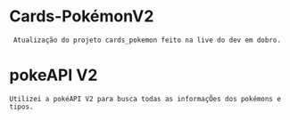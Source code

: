  # Cards-PokémonV2

``` Atualização do projeto cards_pokemon feito na live do dev em dobro.```

# pokeAPI V2

```Utilizei a pokéAPI V2 para busca todas as informaçÕes dos pokémons e tipos.```

